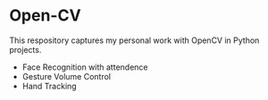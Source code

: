 # Open-CV

This respository captures my personal work with OpenCV in Python projects.
- Face Recognition with attendence
- Gesture Volume Control
- Hand Tracking

